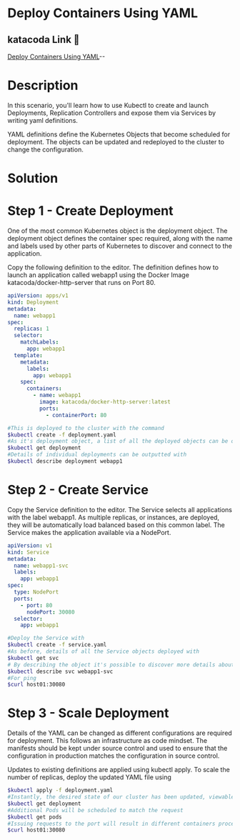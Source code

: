 # Deploy Containers Using YAML

## katacoda Link 🥋

[Deploy Containers Using YAML](https://www.katacoda.com/courses/kubernetes/creating-kubernetes-yaml-definitions)--

# Description

In this scenario, you'll learn how to use Kubectl to create and launch Deployments, Replication Controllers and expose them via Services by writing yaml definitions.

YAML definitions define the Kubernetes Objects that become scheduled for deployment. The objects can be updated and redeployed to the cluster to change the configuration.

# Solution

# Step 1 - Create Deployment

One of the most common Kubernetes object is the deployment object. The deployment object defines the container spec required, along with the name and labels used by other parts of Kubernetes to discover and connect to the application.

Copy the following definition to the editor. The definition defines how to launch an application called webapp1 using the Docker Image katacoda/docker-http-server that runs on Port 80.

```yaml
apiVersion: apps/v1
kind: Deployment
metadata:
  name: webapp1
spec:
  replicas: 1
  selector:
    matchLabels:
      app: webapp1
  template:
    metadata:
      labels:
        app: webapp1
    spec:
      containers:
        - name: webapp1
          image: katacoda/docker-http-server:latest
          ports:
            - containerPort: 80
```

```sh
#This is deployed to the cluster with the command
$kubectl create -f deployment.yaml
#As it's deployment object, a list of all the deployed objects can be obtained via:
$kubectl get deployment
#Details of individual deployments can be outputted with
$kubectl describe deployment webapp1
```

# Step 2 - Create Service

Copy the Service definition to the editor. The Service selects all applications with the label webapp1. As multiple replicas, or instances, are deployed, they will be automatically load balanced based on this common label. The Service makes the application available via a NodePort.

```yaml
apiVersion: v1
kind: Service
metadata:
  name: webapp1-svc
  labels:
    app: webapp1
spec:
  type: NodePort
  ports:
    - port: 80
      nodePort: 30080
  selector:
    app: webapp1
```

```sh
#Deploy the Service with
$kubectl create -f service.yaml
#As before, details of all the Service objects deployed with
$kubectl get svc
# By describing the object it's possible to discover more details about the configuration
$kubectl describe svc webapp1-svc
#For ping
$curl host01:30080
```

# Step 3 - Scale Deployment

Details of the YAML can be changed as different configurations are required for deployment. This follows an infrastructure as code mindset. The manifests should be kept under source control and used to ensure that the configuration in production matches the configuration in source control.

Updates to existing definitions are applied using kubectl apply. To scale the number of replicas, deploy the updated YAML file using

```sh
$kubectl apply -f deployment.yaml
#Instantly, the desired state of our cluster has been updated, viewable with
$kubectl get deployment
#Additional Pods will be scheduled to match the request
$kubectl get pods
#Issuing requests to the port will result in different containers processing the request
$curl host01:30080
```
